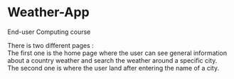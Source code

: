 # Weather-App
End-user Computing course

There is two different pages :  
The first one is the home page where the user can see general information about a country weather and search the weather around a specific city.  
The second one is where the user land after entering the name of a city.
